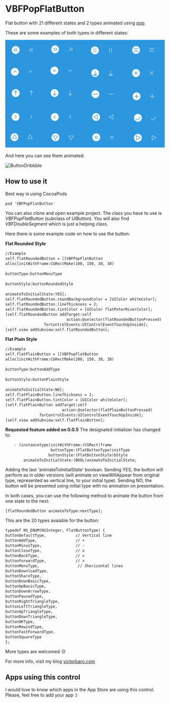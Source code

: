 VBFPopFlatButton
================

Flat button with 21 different states and 2 types animated using [pop](https://github.com/facebook/pop).

These are some examples of both types in different states:


![Examples](https://raw.githubusercontent.com/iBaro/VBFPopFlatButton/master/examples.jpg)

And here you can see them animated:

![ButtonDribbble](https://d13yacurqjgara.cloudfront.net/users/381133/screenshots/1696580/vbfpopflatbutton3.gif)


## How to use it
Best way is using CocoaPods

    pod 'VBFPopFlatButton'
  

You can also clone and open example project.
The class you have to use is *VBFPopFlatButton* (subclass of UIButton). 
You will also find *VBFDoubleSegment* which is just a helping class.


Here there is some example code on how to use the button:

**Flat Rounded Style**

    //Example
    self.flatRoundedButton = [[VBFPopFlatButton alloc]initWithFrame:CGRectMake(100, 150, 30, 30)
                                                  buttonType:buttonMenuType
                                                 buttonStyle:buttonRoundedStyle
                                                 animateToInitialState:YES];
    self.flatRoundedButton.roundBackgroundColor = [UIColor whiteColor];
    self.flatRoundedButton.lineThickness = 2;
    self.flatRoundedButton.tintColor = [UIColor flatPeterRiverColor];
    [self.flatRoundedButton addTarget:self
                               action:@selector(flatRoundedButtonPressed)
                     forControlEvents:UIControlEventTouchUpInside];
    [self.view addSubview:self.flatRoundedButton];


**Flat Plain Style**

    //Example
    self.flatPlainButton = [[VBFPopFlatButton alloc]initWithFrame:CGRectMake(200, 150, 30, 30)
                                                       buttonType:buttonAddType
                                                      buttonStyle:buttonPlainStyle
                                                      animateToInitialState:NO];
    self.flatPlainButton.lineThickness = 2;
    self.flatPlainButton.tintColor = [UIColor whiteColor];
    [self.flatPlainButton addTarget:self
                             action:@selector(flatPlainButtonPressed)
                   forControlEvents:UIControlEventTouchUpInside];
    [self.view addSubview:self.flatPlainButton];

**Requested feature added on 0.0.5**
The designated initializer has changed to:

        - (instancetype)initWithFrame:(CGRect)frame 
                        buttonType:(FlatButtonType)initType 
                       buttonStyle:(FlatButtonStyle)bStyle 
            animateToInitialState:(BOOL)animateToInitialState;  

Adding the last 'animateToInitialState' boolean. Sending YES, the button will perform as in older versions (will animate on viewWillAppear from original type, represented as vertical line, to your initial type). Sending NO, the button will be presented using initial type with no animation on presentation.


In both cases, you can use the following method to animate the button from one state to the next:

    [flatRoundedButton animateToType:nextType];


This are the 20 types avaiable for the button:

    typedef NS_ENUM(NSInteger, FlatButtonType) {
    buttonDefaultType,             // Vertical line
    buttonAddType,                 // +
    buttonMinusType,               // -
    buttonCloseType,               // x
    buttonBackType,                // <
    buttonForwardType,             // >
    buttonMenuType,                 // 3horizontal lines
    buttonDownloadType,
    buttonShareType,
    buttonDownBasicType,
    buttonUpBasicType,
    buttonDownArrowType,
    buttonPausedType,
    buttonRightTriangleType,
    buttonLeftTriangleType,
    buttonUpTriangleType,
    buttonDownTriangleType,
    buttonOKType,
    buttonRewindType,
    buttonFastForwardType,
    buttonSquareType
    };

More types are welcomed :D

For more info, visit my blog [victorbaro.com](http://victorbaro.com/)


## Apps using this control
I would love to know which apps in the App Store are using this control. Please, feel free to add your app :)
